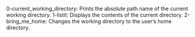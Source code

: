 0-current_working_directory: Prints the absolute path name of the current working directory.
1-listit: Displays the contents of the current directory.
2-bring_me_home: Changes the working directory to the user’s home directory.
